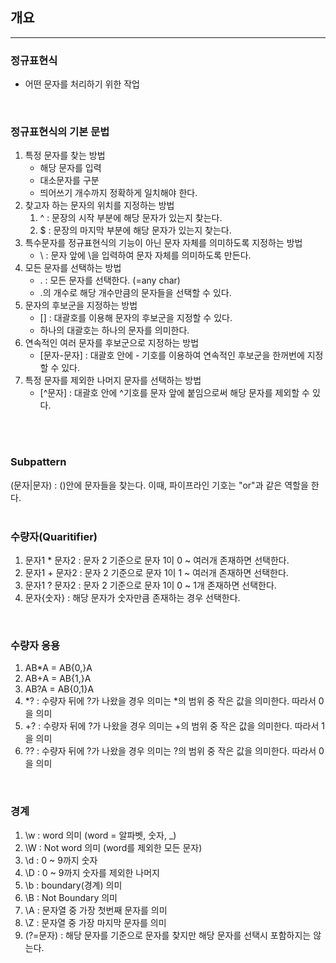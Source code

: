 ## __개요__
---
### __정규표현식__
+ 어떤 문자를 처리하기 위한 작업

<br>

### __정규표현식의 기본 문법__
1. 특정 문자를 찾는 방법
   + 해당 문자를 입력
   + 대소문자를 구분
   + 띄어쓰기 개수까지 정확하게 일치해야 한다.
2. 찾고자 하는 문자의 위치를 지정하는 방법
   1) ^ : 문장의 시작 부분에 해당 문자가 있는지 찾는다.
   2) $ : 문장의 마지막 부분에 해당 문자가 있는지 찾는다.
3. 특수문자를 정규표현식의 기능이 아닌 문자 자체를 의미하도록 지정하는 방법
   + \ : 문자 앞에 \을 입력하여 문자 자체를 의미하도록 만든다.
4. 모든 문자를 선택하는 방법
   + . : 모든 문자를 선택한다. (=any char)
   + .의 개수로 해당 개수만큼의 문자들을 선택할 수 있다.
5. 문자의 후보군을 지정하는 방법
   + [] : 대괄호를 이용해 문자의 후보군을 지정할 수 있다.
   + 하나의 대괄호는 하나의 문자를 의미한다.
6. 연속적인 여러 문자를 후보군으로 지정하는 방법
   + [문자-문자] : 대괄호 안에 - 기호를 이용하여 연속적인 후보군을 한꺼번에 지정할 수 있다.
7. 특정 문자를 제외한 나머지 문자를 선택하는 방법
   + [^문자] : 대괄호 안에 ^기호를 문자 앞에 붙임으로써 해당 문자를 제외할 수 있다.
<br>
<br>

### __Subpattern__
(문자|문자) : ()안에 문자들을 찾는다. 이때, 파이프라인 기호는 "or"과 같은 역할을 한다.
<br><br>

### __수량자(Quaritifier)__
1. 문자1 * 문자2 : 문자 2 기준으로 문자 1이 0 ~ 여러개 존재하면 선택한다.
2. 문자1 + 문자2 : 문자 2 기준으로 문자 1이 1 ~ 여러개 존재하면 선택한다.
3. 문자1 ? 문자2 : 문자 2 기준으로 문자 1이 0 ~ 1개 존재하면 선택한다.
4. 문자{숫자} : 해당 문자가 숫자만큼 존재하는 경우 선택한다.

<br>

### __수량자 응용__
1. AB*A = AB{0,}A
2. AB+A = AB{1,}A
3. AB?A = AB{0,1}A
4. *? : 수량자 뒤에 ?가 나왔을 경우 의미는 *의 범위 중 작은 값을 의미한다. 따라서 0을 의미
5. +? : 수량자 뒤에 ?가 나왔을 경우 의미는 +의 범위 중 작은 값을 의미한다. 따라서 1을 의미
6. ?? : 수량자 뒤에 ?가 나왔을 경우 의미는 ?의 범위 중 작은 값을 의미한다. 따라서 0을 의미

<br>

### __경계__
1. \w : word 의미 (word = 알파벳, 숫자, _)
2. \W : Not word 의미 (word를 제외한 모든 문자)
3. \d : 0 ~ 9까지 숫자
4. \D : 0 ~ 9까지 숫자를 제외한 나머지
5. \b : boundary(경계) 의미
6. \B : Not Boundary 의미
7. \A : 문자열 중 가장 첫번째 문자를 의미
8. \Z : 문자열 중 가장 마지막 문자를 의미
9. (?=문자) : 해당 문자를 기준으로 문자를 찾지만 해당 문자를 선택시 포함하지는 않는다.